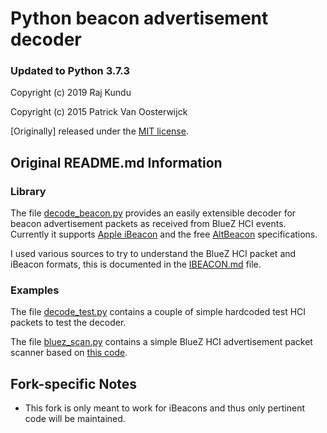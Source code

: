 # Python beacon advertisement decoder
### Updated to Python 3.7.3

Copyright (c) 2019 Raj Kundu

Copyright (c) 2015 Patrick Van Oosterwijck

[Originally] released under the [MIT license](LICENSE).

## Original README.md Information

### Library

The file [decode_beacon.py](decode_beacon.py) provides an easily extensible decoder for beacon advertisement packets as received from BlueZ HCI events.  Currently it supports [Apple iBeacon](https://developer.apple.com/ibeacon/) and the free [AltBeacon](https://github.com/AltBeacon/spec) specifications.

I used various sources to try to understand the BlueZ HCI packet and iBeacon formats, this is documented in the [IBEACON.md](IBEACON.md) file.

### Examples

The file [decode_test.py](decode_test.py) contains a couple of simple hardcoded test HCI packets to test the decoder.

The file [bluez_scan.py](bluez_scan.py) contains a simple BlueZ HCI advertisement packet scanner based on [this code](https://github.com/switchdoclabs/iBeacon-Scanner-).

## Fork-specific Notes
- This fork is only meant to work for iBeacons and thus only pertinent code will be maintained.
